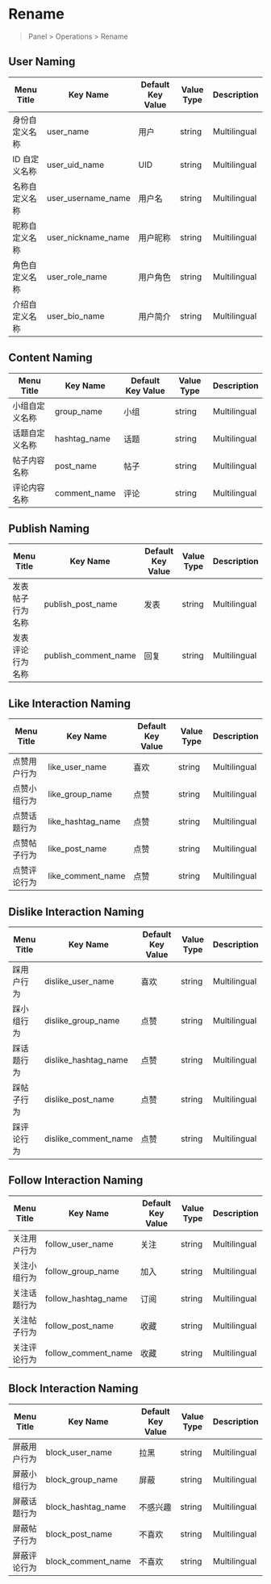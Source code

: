 # Rename

> Panel > Operations > Rename

## User Naming

| Menu Title | Key Name | Default Key Value | Value Type | Description |
| --- | --- | --- | --- | --- |
| 身份自定义名称 | user_name | 用户 | string | Multilingual |
| ID 自定义名称 | user_uid_name | UID | string | Multilingual |
| 名称自定义名称 | user_username_name | 用户名 | string | Multilingual |
| 昵称自定义名称 | user_nickname_name | 用户昵称 | string | Multilingual |
| 角色自定义名称 | user_role_name | 用户角色 | string | Multilingual |
| 介绍自定义名称 | user_bio_name | 用户简介 | string | Multilingual |

## Content Naming

| Menu Title | Key Name | Default Key Value | Value Type | Description |
| --- | --- | --- | --- | --- |
| 小组自定义名称 | group_name | 小组 | string | Multilingual |
| 话题自定义名称 | hashtag_name | 话题 | string | Multilingual |
| 帖子内容名称 | post_name | 帖子 | string | Multilingual |
| 评论内容名称 | comment_name | 评论 | string | Multilingual |

## Publish Naming

| Menu Title | Key Name | Default Key Value | Value Type | Description |
| --- | --- | --- | --- | --- |
| 发表帖子行为名称 | publish_post_name | 发表 | string | Multilingual |
| 发表评论行为名称 | publish_comment_name | 回复 | string | Multilingual |

## Like Interaction Naming

| Menu Title | Key Name | Default Key Value | Value Type | Description |
| --- | --- | --- | --- | --- |
| 点赞用户行为 | like_user_name | 喜欢 | string | Multilingual |
| 点赞小组行为 | like_group_name | 点赞 | string | Multilingual |
| 点赞话题行为 | like_hashtag_name | 点赞 | string | Multilingual |
| 点赞帖子行为 | like_post_name | 点赞 | string | Multilingual |
| 点赞评论行为 | like_comment_name | 点赞 | string | Multilingual |

## Dislike Interaction Naming

| Menu Title | Key Name | Default Key Value | Value Type | Description |
| --- | --- | --- | --- | --- |
| 踩用户行为 | dislike_user_name | 喜欢 | string | Multilingual |
| 踩小组行为 | dislike_group_name | 点赞 | string | Multilingual |
| 踩话题行为 | dislike_hashtag_name | 点赞 | string | Multilingual |
| 踩帖子行为 | dislike_post_name | 点赞 | string | Multilingual |
| 踩评论行为 | dislike_comment_name | 点赞 | string | Multilingual |

## Follow Interaction Naming

| Menu Title | Key Name | Default Key Value | Value Type | Description |
| --- | --- | --- | --- | --- |
| 关注用户行为 | follow_user_name | 关注 | string | Multilingual |
| 关注小组行为 | follow_group_name | 加入 | string | Multilingual |
| 关注话题行为 | follow_hashtag_name | 订阅 | string | Multilingual |
| 关注帖子行为 | follow_post_name | 收藏 | string | Multilingual |
| 关注评论行为 | follow_comment_name | 收藏 | string | Multilingual |

## Block Interaction Naming

| Menu Title | Key Name | Default Key Value | Value Type | Description |
| --- | --- | --- | --- | --- |
| 屏蔽用户行为 | block_user_name | 拉黑 | string | Multilingual |
| 屏蔽小组行为 | block_group_name | 屏蔽 | string | Multilingual |
| 屏蔽话题行为 | block_hashtag_name | 不感兴趣 | string | Multilingual |
| 屏蔽帖子行为 | block_post_name | 不喜欢 | string | Multilingual |
| 屏蔽评论行为 | block_comment_name | 不喜欢 | string | Multilingual |
